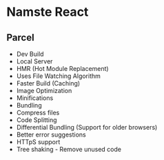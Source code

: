 # Namste React

## Parcel

- Dev Build
- Local Server
- HMR (Hot Module Replacement)
- Uses File Watching Algorithm
- Faster Build (Caching)
- Image Optimization
- Minifications
- Bundling
- Compress files
- Code Splitting
- Differential Bundling (Support for older browsers)
- Better error suggestions
- HTTpS support
- Tree shaking - Remove unused code
